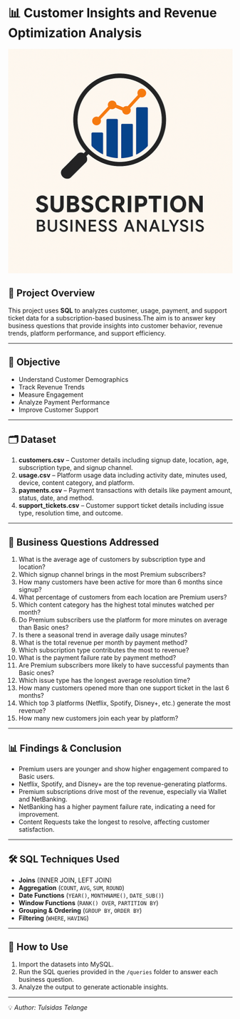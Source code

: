 # 📊 Customer Insights and Revenue Optimization Analysis

![](https://github.com/Stylishaditya/Customer-Subscription-Performance-Analysis/blob/b7afba1cd7c97c054cd2543ea67ce854fc27b505/Logo.png)



## 📌 Project Overview
This project uses **SQL**  to analyzes customer, usage, payment, and support ticket data for a subscription-based business.The aim is to answer key business questions that provide insights into customer behavior, revenue trends, platform performance, and support efficiency.

---

## 🎯 Objective

- Understand Customer Demographics
- Track Revenue Trends
- Measure Engagement
- Analyze Payment Performance
- Improve Customer Support

---

## 🗂 Dataset

1. **customers.csv** – Customer details including signup date, location, age, subscription type, and signup channel.
2. **usage.csv** – Platform usage data including activity date, minutes used, device, content category, and platform.
3. **payments.csv** – Payment transactions with details like payment amount, status, date, and method.
4. **support_tickets.csv** – Customer support ticket details including issue type, resolution time, and outcome.

---

## 🎯 Business Questions Addressed
1. What is the average age of customers by subscription type and location?
2. Which signup channel brings in the most Premium subscribers?
3. How many customers have been active for more than 6 months since signup?
4. What percentage of customers from each location are Premium users?
5. Which content category has the highest total minutes watched per month?
6. Do Premium subscribers use the platform for more minutes on average than Basic ones?
7. Is there a seasonal trend in average daily usage minutes?
8. What is the total revenue per month by payment method?
9. Which subscription type contributes the most to revenue?
10. What is the payment failure rate by payment method?
11. Are Premium subscribers more likely to have successful payments than Basic ones?
12. Which issue type has the longest average resolution time?
13. How many customers opened more than one support ticket in the last 6 months?
14. Which top 3 platforms (Netflix, Spotify, Disney+, etc.) generate the most revenue?
15. How many new customers join each year by platform?

---

## 📊 Findings & Conclusion

- Premium users are younger and show higher engagement compared to Basic users.
- Netflix, Spotify, and Disney+ are the top revenue-generating platforms.
- Premium subscriptions drive most of the revenue, especially via Wallet and NetBanking.
- NetBanking has a higher payment failure rate, indicating a need for improvement.
- Content Requests take the longest to resolve, affecting customer satisfaction.

---

## 🛠 SQL Techniques Used
- **Joins** (INNER JOIN, LEFT JOIN)  
- **Aggregation** (`COUNT`, `AVG`, `SUM`, `ROUND`)  
- **Date Functions** (`YEAR()`, `MONTHNAME()`, `DATE_SUB()`)  
- **Window Functions** (`RANK() OVER`, `PARTITION BY`)  
- **Grouping & Ordering** (`GROUP BY`, `ORDER BY`)  
- **Filtering** (`WHERE`, `HAVING`)

---

## 🚀 How to Use
1. Import the datasets into MySQL.
2. Run the SQL queries provided in the `/queries` folder to answer each business question.
3. Analyze the output to generate actionable insights.

---

💡 *Author: Tulsidas Telange*
